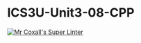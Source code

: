# ICS3U-Unit3-08-CPP

[![Mr Coxall's Super Linter](https://github.com/Kyanh-Pham/ICS3U-Unit3-08-CPP/workflows/Mr%20Coxall's%20Super%20Linter/badge.svg)](https://github.com/Kyanh-Pham/ICS3U-Unit3-08-CPP/actions/)
